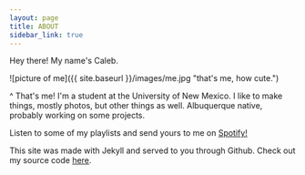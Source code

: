 ```yaml
---
layout: page
title: ABOUT
sidebar_link: true
---
```


Hey there! My name's Caleb.

![picture of me]({{ site.baseurl }}/images/me.jpg "that's me, how cute.")

^ That's me! I'm a student at the University of New Mexico. I like to make things, mostly photos, but other things as well. Albuquerque native, probably working on some projects.

Listen to some of my playlists and send yours to me on [Spotify!](https://open.spotify.com/user/caleb.brenden?si=4UM3U3EeQgy1LxdPmDLjfA)

This site was made with Jekyll and served to you through Github. Check out my source code [here](https://github.com/calebbreadsticks/calebbreadsticks.github.io).